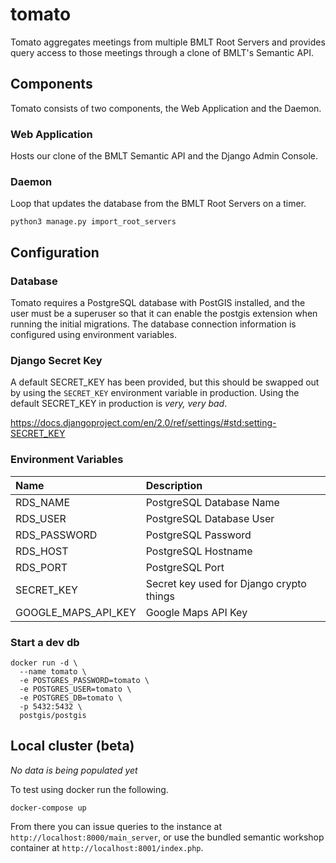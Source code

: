 # tomato

Tomato aggregates meetings from multiple BMLT Root Servers and provides query access to those meetings through a clone of BMLT's Semantic API.

## Components
Tomato consists of two components, the Web Application and the Daemon.

### Web Application
Hosts our clone of the BMLT Semantic API and the Django Admin Console.

### Daemon
Loop that updates the database from the BMLT Root Servers on a timer.

`python3 manage.py import_root_servers`

## Configuration

### Database
Tomato requires a PostgreSQL database with PostGIS installed, and the user must be a superuser so that it can enable the postgis extension when running the initial migrations. The database connection information is configured using environment variables.

### Django Secret Key
A default SECRET_KEY has been provided, but this should be swapped out by using the `SECRET_KEY` environment variable in production. Using the default SECRET_KEY in production is _very, very bad_.

https://docs.djangoproject.com/en/2.0/ref/settings/#std:setting-SECRET_KEY

###  Environment Variables

| Name | Description |
| :--- | :---------- |
| RDS_NAME | PostgreSQL Database Name |
| RDS_USER | PostgreSQL Database User |
| RDS_PASSWORD | PostgreSQL Password |
| RDS_HOST | PostgreSQL Hostname |
| RDS_PORT | PostgreSQL Port |
| SECRET_KEY | Secret key used for Django crypto things |
| GOOGLE_MAPS_API_KEY | Google Maps API Key |

### Start a dev db
```
docker run -d \
  --name tomato \
  -e POSTGRES_PASSWORD=tomato \
  -e POSTGRES_USER=tomato \
  -e POSTGRES_DB=tomato \
  -p 5432:5432 \
  postgis/postgis
```

## Local cluster (beta)

*No data is being populated yet*

To test using docker run the following.

```shell
docker-compose up
```

From there you can issue queries to the instance at `http://localhost:8000/main_server`, or use the bundled semantic workshop container at `http://localhost:8001/index.php`.

